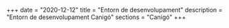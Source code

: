 +++
date        = "2020-12-12"
title       = "Entorn de desenvolupament"
description = "Entorn de desenvolupament Canigó"
sections    = "Canigó"
+++